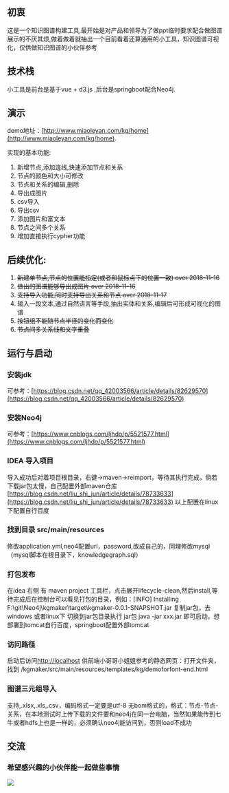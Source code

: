 ## 初衷
这是一个知识图谱构建工具,最开始是对产品和领导为了做ppt临时要求配合做图谱展示的不厌其烦,做着做着就抽出一个目前看着还算通用的小工具，知识图谱可视化，仅供做知识图谱的小伙伴参考
## 技术栈
小工具是前台是基于vue + d3.js ,后台是springboot配合Neo4j.
## 演示
demo地址：[http://www.miaoleyan.com/kg/home](http://www.miaoleyan.com/kg/home).

实现的基本功能:
1. 新增节点,添加连线,快速添加节点和关系
2. 节点的颜色和大小可修改
3. 节点和关系的编辑,删除
4. 导出成图片
5. csv导入
6. 导出csv
7. 添加图片和富文本
8. 节点之间多个关系
9. 增加直接执行cypher功能


## 后续优化:
1. ~~新建单节点,节点的位置能指定(或者和鼠标点下的位置一致) over 2018-11-16~~
2. ~~做出的图谱能够导出成图片 over 2018-11-16~~
3. ~~支持导入功能,同时支持导出关系和节点 over 2018-11-17~~
4. 输入一段文本,通过自然语言等手段,抽出实体和关系,编辑后可形成可视化的图谱
5. ~~按钮组不能随节点半径的变化而变化~~
6. ~~节点间多关系线和文字重叠~~
## 运行与启动
### 安装jdk
可参考：[https://blog.csdn.net/qq_42003566/article/details/82629570](https://blog.csdn.net/qq_42003566/article/details/82629570)
### 安装Neo4j
可参考：[https://www.cnblogs.com/ljhdo/p/5521577.html](https://www.cnblogs.com/ljhdo/p/5521577.html)
### IDEA 导入项目 
导入成功后对着项目根目录，右键->maven->reimport，等待其执行完成，倘若下载jar包太慢，自己配置外部maven仓库[https://blog.csdn.net/liu_shi_jun/article/details/78733633](https://blog.csdn.net/liu_shi_jun/article/details/78733633)
以上配置在linux下配置自行百度
### 找到目录 src/main/resources  
修改application.yml,neo4配置url，password,改成自己的，同理修改mysql（mysql脚本在根目录下，knowledgegraph.sql）
### 打包发布  
在idea 右侧 有 maven project 工具栏，点击展开lifecycle-clean,然后install,等待完成后在控制台可以看见打包的目录，例如：[INFO] Installing F:\git\Neo4j\kgmaker\target\kgmaker-0.0.1-SNAPSHOT.jar 复制jar包，去windows  或者linux下 切换到jar包目录执行  jar包   java -jar xxx.jar  即可启动，想部署到tomcat自行百度，springboot配置外部tomcat
### 访问路径
启动后访问[http://localhost](http://localhost) 
供前端小哥哥小姐姐参考的静态网页：打开文件夹，找到 /kgmaker/src/main/resources/templates/kg/demoforfont-end.html
### 图谱三元组导入
支持,.xlsx,.xls,.csv，编码格式一定要是utf-8 无bom格式的，格式：节点-节点-关系，在本地测试时上传下载的文件要和neo4j在同一台电脑，当然如果能传到七牛或者hdfs上也是一样的，必须确认neo4j能访问到，否则load不成功

## 交流
### 希望感兴趣的小伙伴能一起做些事情
![](http://file.miaoleyan.com/nndt/8UQmv0M1CWLxFx45YSuUElouufhePenr)
